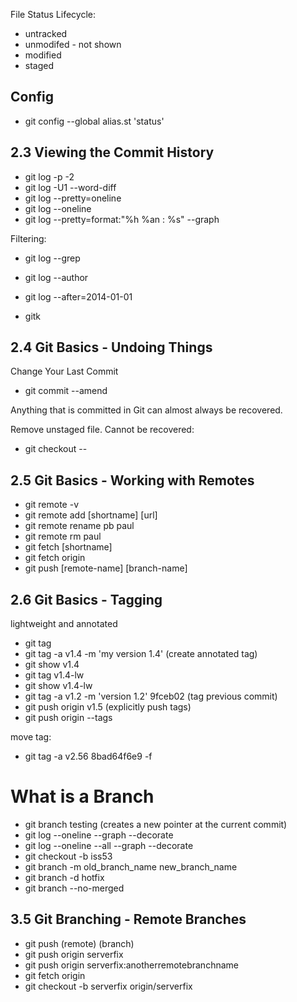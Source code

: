 File Status Lifecycle:
* untracked
* unmodifed - not shown
* modified
* staged

## Config

* git config --global alias.st 'status'


## 2.3 Viewing the Commit History

* git log -p -2
* git log -U1 --word-diff
* git log --pretty=oneline
* git log --oneline
* git log --pretty=format:"%h %an : %s" --graph

Filtering:
* git log --grep <commit message>
* git log --author <authorname>
* git log --after=2014-01-01

* gitk

## 2.4 Git Basics - Undoing Things

Change Your Last Commit
* git commit --amend

Anything that is committed in Git can almost always be recovered.

Remove unstaged file. Cannot be recovered:
* git checkout -- <file>


## 2.5 Git Basics - Working with Remotes

* git remote -v
* git remote add [shortname] [url]
* git remote rename pb paul
* git remote rm paul
* git fetch [shortname]
* git fetch origin
* git push [remote-name] [branch-name]

## 2.6 Git Basics - Tagging
lightweight and annotated

* git tag
* git tag -a v1.4 -m 'my version 1.4' (create annotated tag)
* git show v1.4
* git tag v1.4-lw
* git show v1.4-lw
* git tag -a v1.2 -m 'version 1.2' 9fceb02 (tag previous commit)
* git push origin v1.5 (explicitly push tags)
* git push origin --tags

move tag:
* git tag -a v2.56 8bad64f6e9 -f


# What is a Branch

* git branch testing (creates a new pointer at the current commit)
* git log --oneline --graph --decorate
* git log --oneline --all --graph --decorate
* git checkout -b iss53
* git branch -m old_branch_name new_branch_name
* git branch -d hotfix
* git branch --no-merged


## 3.5 Git Branching - Remote Branches

* git push (remote) (branch)
* git push origin serverfix
* git push origin serverfix:anotherremotebranchname
* git fetch origin
* git checkout -b serverfix origin/serverfix
